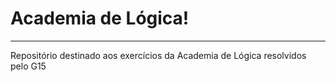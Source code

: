 # Academia de Lógica!

---

Repositório destinado aos exercícios da Academia de Lógica resolvidos pelo G15 

